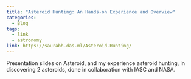 ```yaml
---
title: "Asteroid Hunting: An Hands-on Experience and Overview"
categories:
  - Blog
tags:
  - link
  - astronomy
link: https://saurabh-das.ml/Asteroid-Hunting/
---
```


Presentation slides on Asteroid, and my experience asteroid hunting, in discovering 2 asteroids, done in collaboration with IASC and NASA.
